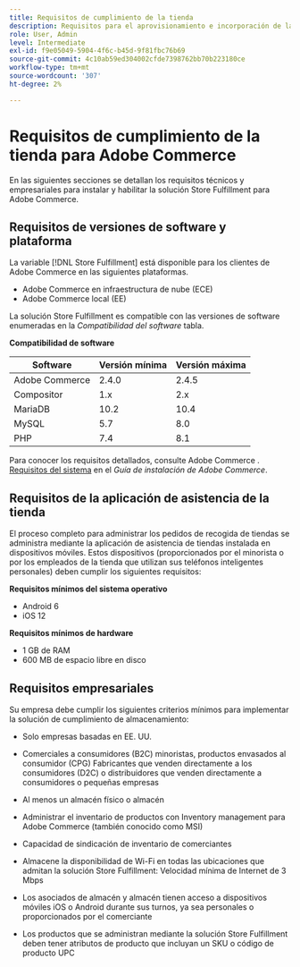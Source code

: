 ```yaml
---
title: Requisitos de cumplimiento de la tienda
description: Requisitos para el aprovisionamiento e incorporación de la variable [!DNL Store Fulfillment solution].
role: User, Admin
level: Intermediate
exl-id: f9e05049-5904-4f6c-b45d-9f81fbc76b69
source-git-commit: 4c10ab59ed304002cfde7398762bb70b223180ce
workflow-type: tm+mt
source-wordcount: '307'
ht-degree: 2%

---
```


# Requisitos de cumplimiento de la tienda para Adobe Commerce

En las siguientes secciones se detallan los requisitos técnicos y empresariales para instalar y habilitar la solución Store Fulfillment para Adobe Commerce.

## Requisitos de versiones de software y plataforma

La variable [!DNL Store Fulfillment] está disponible para los clientes de Adobe Commerce en las siguientes plataformas.

- Adobe Commerce en infraestructura de nube (ECE)
- Adobe Commerce local (EE)

La solución Store Fulfillment es compatible con las versiones de software enumeradas en la *Compatibilidad del software* tabla.

**Compatibilidad de software**

| **Software** | **Versión mínima** | **Versión máxima** |
|----------------|---------------------|---------------------|
| Adobe Commerce | 2.4.0 | 2.4.5 |
| Compositor | 1.x | 2.x |
| MariaDB | 10.2 | 10.4 |
| MySQL | 5.7 | 8.0 |
| PHP | 7.4 | 8.1 |

Para conocer los requisitos detallados, consulte Adobe Commerce . [Requisitos del sistema](https://experienceleague.adobe.com/docs/commerce-operations/installation-guide/system-requirements.html) en el *Guía de instalación de Adobe Commerce*.

## Requisitos de la aplicación de asistencia de la tienda

El proceso completo para administrar los pedidos de recogida de tiendas se administra mediante la aplicación de asistencia de tiendas instalada en dispositivos móviles. Estos dispositivos (proporcionados por el minorista o por los empleados de la tienda que utilizan sus teléfonos inteligentes personales) deben cumplir los siguientes requisitos:

**Requisitos mínimos del sistema operativo**

- Android 6
- iOS 12

**Requisitos mínimos de hardware**

- 1 GB de RAM
- 600 MB de espacio libre en disco

## Requisitos empresariales

Su empresa debe cumplir los siguientes criterios mínimos para implementar la solución de cumplimiento de almacenamiento:

- Solo empresas basadas en EE. UU.

- Comerciales a consumidores (B2C) minoristas, productos envasados al consumidor (CPG) Fabricantes que venden directamente a los consumidores (D2C) o distribuidores que venden directamente a consumidores o pequeñas empresas

- Al menos un almacén físico o almacén

- Administrar el inventario de productos con Inventory management para Adobe Commerce (también conocido como MSI)

- Capacidad de sindicación de inventario de comerciantes

- Almacene la disponibilidad de Wi-Fi en todas las ubicaciones que admitan la solución Store Fulfillment: Velocidad mínima de Internet de 3 Mbps

- Los asociados de almacén y almacén tienen acceso a dispositivos móviles iOS o Android durante sus turnos, ya sea personales o proporcionados por el comerciante

- Los productos que se administran mediante la solución Store Fulfillment deben tener atributos de producto que incluyan un SKU o código de producto UPC

